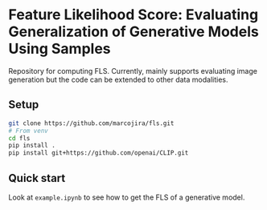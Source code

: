 # Feature Likelihood Score: Evaluating Generalization of Generative Models Using Samples
Repository for computing FLS. Currently, mainly supports evaluating image generation but the code can be extended to other data modalities.

## Setup
```bash
git clone https://github.com/marcojira/fls.git
# From venv
cd fls
pip install . 
pip install git+https://github.com/openai/CLIP.git
```

## Quick start
Look at `example.ipynb` to see how to get the FLS of a generative model.
<!-- 
We provide two ways to compute FLS:

```bash
# Usage from the command line
python -m fls --train /path/to/train --test /path/to/test --gen /path/to/generated
```

```python
# Usage from python
from fls.utils import compute_metrics

def gen_samples():
    z = torch.randn(32, 100)
    return G(z).detach()

fls.compute_metrics(train="path/to/train", test="path/to/test", gen=gen_samples)
```

## Advanced usage
Computing FLS requires 3 sets of samples. For each, we recommend using **10000 samples** (less will yield less accurate results and more will run into memory issues due to the computation of the pairwise distances, though switching from full batch gradient descent to SGD will resolve the memory issue). These sets are:
- **Training samples**: Used to train the generative model.
- **Test samples**: From the same distribution as the training samples but were not used to train the generative model
- **Generated samples**: Generated by the generative model

Each of these sets can come from 3 sources:
### Folder of images
Path to a folder containing image samples (either as `.jpg`, `jpeg`, `bmp` or `.png`).

### Pre-computed features in a `.pkl` file
Path to a `.pkl` file which contains a NxD tensor of sample features (where N is the number of samples and D is the dimensionality of the feature space).

### Python function (without arguments) that returns samples
For use from Python (to skip over the time-consuming process of saving samples to disk and then loading them).

```bash
# Usage from the command line combining first two methods
python -m fls --train /path/to/train --test /path/to/test.pkl --gen/path/to/generated
```

```python
# Usage from python combining all three methods.
from fls.utils import compute_metrics

# Example of a function that returns samples from some generated model
def gen_samples():
    # Returned samples must be in a tensor of shape (N, C, H, W)
    z = torch.randn(32, 100)
    # Supposing G is some GAN that takes a latent z
    return G(z).detach() 

fls.compute_metrics(train="path/to/train.", test="path/to/test.pkl", gen=gen_samples)
```

## Process
To compute metrics on samples, the following steps are followed: 
- Samples: e.g. folder of `.png`.
- -> Dataset: torch.utils.Dataset made from the samples.
- -> Features: tensor of size `n x d`. `n` is the number of samples and `d` the dimension of the feature space.
- -> Metrics

The corresponding folders have modules for each of these steps but can be substituted by your own (e.g. if you already have a feature representation of samples, you can pass those directly to a `Metric`).


## File structure
The code is structured as follows:
- `datasets/`: Extensions of PyTorch dataset utilities.
- `features/`: Modules to map samples to different feature spaces
- `metrics/`: Modules for computing various metric values (FLS, FID, AuthPct, CTScore)

## Metrics
By default, only FLS is computed. However, it is possible to also compute the following metrics:
- `"FID"`: Computes the FID score between the training and test samples
- `"AuthPct"`: Percentage of authentic samples (as per https://arxiv.org/abs/2102.08921)
- `"CTScore"`: As defined in https://github.com/casey-meehan/data-copying
- `"FLSoverfit"`: Computes the percentage of overfit Gaussians.

To compute other metrics as well, pass a list of metric names to the `metrics` argument:
```bash
# Usage from the command line combining first two methods
python -m fls --train /path/to/train --test /path/to/test.pkl --gen/path/to/generated --metrics FLS FID AuthPct CTScore FLSoverfit
```

```python
fls.compute_metrics("path/to/train.pkl", "path/to/test.pkl", gen_samples, metrics=["FID", "FLS", "AuthPct", "CTScore", "FLSoverfit"])
```

## Feature caching
By default, computed features are not cached. However, for sets of features that will be used often, it is possible to cache them in a `.pkl` file. For example when you want to monitor FLS during training, the train set and test set are the same and do not to be mapped to the feature space at every epoch; their features can be cached to save time. To do so, pass a path to the `{train,test,gen}_save` argument.

```python
# Calling this for the first time will cache train/test features in their given paths
fls.compute_metrics("path/to/train", "path/to/test", gen_samples, train_save="path/to/train.pkl", test_save="path/to/test.pkl")

# If the features have already been cached, they will be loaded from the given paths
fls.compute_metrics("path/to/train", "path/to/test", gen_samples, train_save="path/to/train.pkl", test_save="path/to/test.pkl" )
```

## Feature space
We provide feature extractors for InceptionV3 (as used in https://github.com/mseitzer/pytorch-fid) and CLIP (https://github.com/openai/CLIP). By default, Inception V3 is used. To change the feature extractor:
```python
from features.CLIPFeatureExtractor import CLIPFeatureExtractor

clip = CLIPFeatureExtractor()
fls.compute_metrics("path/to/train", "path/to/test", gen_samples, feature_extractor=clip)
```

### Adding a new feature space
To create your own FeatureExtractor, create a class that inherits from `features/FeatureExtractor.py`. -->